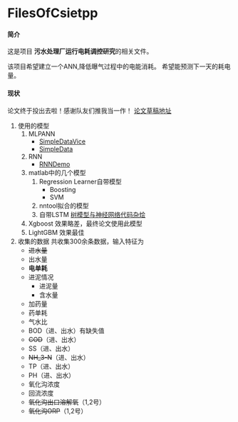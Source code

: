 #  FilesOfCsietpp

#### 简介
这是项目 **污水处理厂运行电耗调控研究**的相关文件。


该项目希望建立一个ANN,降低曝气过程中的电能消耗。
希望能预测下一天的耗电量。
#### 现状
论文终于投出去啦！感谢队友们推我当一作！
[论文草稿地址](https://gitee.com/nonaddress/FilesOfCsietpp/blob/master/%E6%B0%B4%E6%99%BA%E8%83%BD%E7%A0%94%E8%AE%A8%E4%BC%9A%E8%8D%89%E7%A8%BF.pdf)

1. 使用的模型
    1. MLPANN
        - [SimpleDataVice](https://gitee.com/nonaddress/FilesOfCsietpp/blob/master/SimpleDataVice.py)
        - [SimpleData](https://gitee.com/nonaddress/FilesOfCsietpp/blob/master/SimpleData.py)
    2. RNN
        - [RNNDemo](https://gitee.com/nonaddress/FilesOfCsietpp/blob/master/RNNForSimpleData.py)
    3. matlab中的几个模型
        1. Regression Learner自带模型 
            - Boosting
            - SVM
        2. nntool拟合的模型
        3. 自带LSTM
    [树模型与神经网络代码杂烩](https://gitee.com/nonaddress/FilesOfCsietpp/blob/master/NoteBook.py)
    4. Xgboost
        效果略差，最终论文使用此模型
    5. LightGBM
        效果最佳
2. 收集的数据
共收集300余条数据，输入特征为
    - ~~进水量~~
    - 出水量
    - **电单耗**
    - 进泥情况
      - 进泥量
      - 含水量
    - 加药量
    - 药单耗
    - 气水比
    - BOD（进、出水）有缺失值
    - ~~COD~~（进、出水）
    - SS（进、出水）
    - ~~NH_3-N~~（进、出水）
    - TP（进、出水）
    - PH（进、出水）
    - 氧化沟浓度
    - 回流浓度
    - ~~氧化沟出口溶解氧~~（1,2号）
    - ~~氧化沟ORP~~（1,2号）
